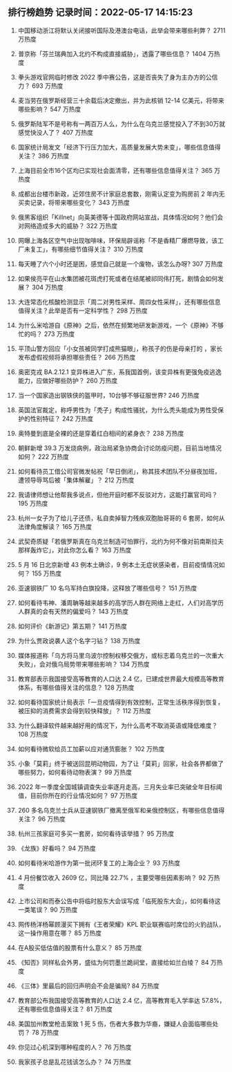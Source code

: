 
## 排行榜趋势 记录时间：2022-05-17 14:15:23
  
  1. 中国移动浙江将默认关闭接听国际及港澳台电话，此举会带来哪些利弊？ 2711 万热度
    
  2. 普京称「芬兰瑞典加入北约不构成直接威胁」，透露了哪些信息？ 1404 万热度
    
  3. 拳头游戏官网临时修改 2022 季中赛公告，这是否丧失了身为主办方的公信力？ 693 万热度
    
  4. 麦当劳在俄罗斯经营三十余载后决定撤出，并为此核销 12-14 亿美元，将带来哪些影响？ 547 万热度
    
  5. 俄罗斯陆军不是号称有一两百万人么，为什么在乌克兰感觉投入了不到30万就感觉快没人了？ 407 万热度
    
  6. 国家统计局发文「经济下行压力加大，高质量发展大势未变」，哪些信息值得关注？ 386 万热度
    
  7. 上海目前全市16个区均已实现社会面清零，还有哪些信息值得关注？ 365 万热度
    
  8. 成都出台楼市新政，近郊住房不计家庭总套数，刚需认定变为购房前 2 年内无买卖记录，将带来哪些变化？ 343 万热度
    
  9. 俄黑客组织「Killnet」向英美德等十国政府网站宣战，具体情况如何？他们会对网络造成多大的威胁？ 322 万热度
    
  10. 网曝上海各区空气中出现咖啡味，环保局辟谣称「不是香精厂爆燃导致，该工厂未复工」，有哪些细节值得关注？ 310 万热度
    
  11. 每天睡了六个小时还是困，感觉自己就是一个废物，该怎么办呀? 307 万热度
    
  12. 如果侯亮平在山水集团被花斑虎打死或者在结尾被祁同伟打死，剧情会如何发展？ 304 万热度
    
  13. 大连常态化核酸检测显示「周二对男性采样、周四女性采样」，还有哪些信息值得关注？此举是否有一定科学性？ 298 万热度
    
  14. 为什么米哈游自《原神》之后，依然在频繁地研发新游戏，一个《原神》不够忙的吗？ 273 万热度
    
  15. 平顶山警方回应「小女孩被同学打成熊猫眼」，称孩子的伤是母亲打的 ，家长发布虚假视频将承担哪些责任？ 266 万热度
    
  16. 奥密克戎 BA.2.12.1 变异株进入广东，系我国首例，该变异株有更强免疫逃逸能力，应做好哪些防护？ 260 万热度
    
  17. 当一个国家造出钢铁侠的盔甲时，10台够不够征服世界? 246 万热度
    
  18. 英国法官裁定，称呼男性为「秃子」构成性骚扰，为什么秃头能成为男性受保护的性别特征？ 242 万热度
    
  19. 奥特曼到底是全裸的还是穿着红白相间的紧身衣？ 238 万热度
    
  20. 朝鲜新增 39.3 万发烧病例，政治局紧急协商会讨论防疫问题，目前当地情况如何？ 222 万热度
    
  21. 如何看待员工借公司官微发帖祝「早日倒闭」，称其技术团队不分昼夜加班，遭领导辱骂后被「集体解雇」？ 212 万热度
    
  22. 我请律师想让他帮我多说点，但他开庭时都不反驳对方，这能打赢官司吗？ 195 万热度
    
  23. 杭州一女子为了给儿子还债，私自卖掉智力残疾双胞胎哥哥的 6 套房，如何从法律角度解读？ 165 万热度
    
  24. 武契奇质疑「若俄罗斯真在乌克兰制造可怕罪行，北约为何不像对前南斯拉夫那样轰炸它」，对此你怎么看？ 163 万热度
    
  25. 5 月 16 日北京新增 43 例本土确诊，9 例本土无症状感染者，目前疫情情况如何？ 155 万热度
    
  26. 亚速钢铁厂 10 名乌军持白旗投降，这释放了哪些信号？ 151 万热度
    
  27. 如何看待韦神、潘周聃等越来越多的高学历人群在网络上走红，人们对高学历人群真的会有天然的偏爱吗？ 143 万热度
    
  28. 如何评价《新游记》第五期？ 141 万热度
    
  29. 为什么贾政说袭人这个名字刁钻？ 138 万热度
    
  30. 媒体报道称「乌方将马里乌波尔控制权移交俄方，或标志着乌克兰的一次重大失败」，会对俄乌局势带来哪些影响？ 134 万热度
    
  31. 教育部表示我国接受高等教育的人口达 2.4 亿，已建成世界最大规模高等教育体系，有哪些值得关注的信息？ 128 万热度
    
  32. 如何看待国家统计局表示「一旦疫情得到有效控制，正常生活秩序得到恢复，被压抑的消费需求会得到较快释放」？ 112 万热度
    
  33. 为什么翻译软件越来越好用的情况下，为什么高考不取消英语或降低难度？ 108 万热度
    
  34. 如何看待微软给员工加薪以应对通货膨胀？ 102 万热度
    
  35. 小象「莫莉」终于被送回昆明动物园，为了让「莫莉」回家，社会各界都做了哪些努力，如何看待动物表演？ 99 万热度
    
  36. 2022 年一季度全国城镇调查失业率逐月走高，三月失业率已突破全年目标阈值，目前你所在的行业情况如何？ 97 万热度
    
  37. 260 多名乌克兰士兵从亚速钢铁厂撤离至俄军和亲俄控制区，有哪些信息值得关注？ 96 万热度
    
  38. 杭州三孩家庭可多买一套房，如何看待该举措？ 95 万热度
    
  39. 《龙族》好看吗？ 94 万热度
    
  40. 如何看待米哈游作为第一批闭环复工的上海企业？ 93 万热度
    
  41. 4 月份餐饮收入 2609 亿，同比降 22.7% ，主要受哪些因素影响？ 92 万热度
    
  42. 上市公司和而泰公告中将临时股东大会误写成「临死股东大会」，如何看待这一类笔误？ 90 万热度
    
  43. 网传杨洋杨幂顾漫买下拥有《王者荣耀》KPL 职业联赛临时席位的火豹战队，这一操作用意在哪？ 85 万热度
    
  44. 在A股买低估值的股票有什么意义？ 85 万热度
    
  45. 《知否》同样私会外男，盛纮为何罚墨兰跪祠堂，直接给如兰白绫？ 84 万热度
    
  46. 《三体》里最后的回归声明会不会是骗局? 84 万热度
    
  47. 教育部公布我国接受高等教育的人口达 2.4 亿，高等教育毛入学率达 57.8%，还有哪些信息值得关注？ 81 万热度
    
  48. 美国加州教堂枪击案致 1 死 5 伤，伤者大多数为华裔，嫌疑人会面临哪些处罚？ 78 万热度
    
  49. 你见过心机深到哪种程度的人？ 76 万热度
    
  50. 我家孩子总是乱花钱该怎么办？ 74 万热度
    